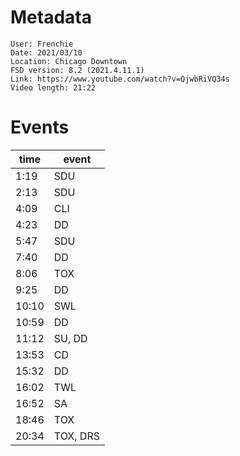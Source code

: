 # Metadata

```
User: Frenchie
Date: 2021/03/10
Location: Chicago Downtown
FSD version: 8.2 (2021.4.11.1)
Link: https://www.youtube.com/watch?v=QjwbRiVQ34s
Video length: 21:22
```

# Events

time | event
--- | ---
1:19 | SDU
2:13 | SDU
4:09 | CLI
4:23 | DD
5:47 | SDU
7:40 | DD
8:06 | TOX
9:25 | DD
10:10 | SWL
10:59 | DD
11:12 | SU, DD
13:53 | CD
15:32 | DD
16:02 | TWL
16:52 | SA
18:46 | TOX
20:34 | TOX, DRS
